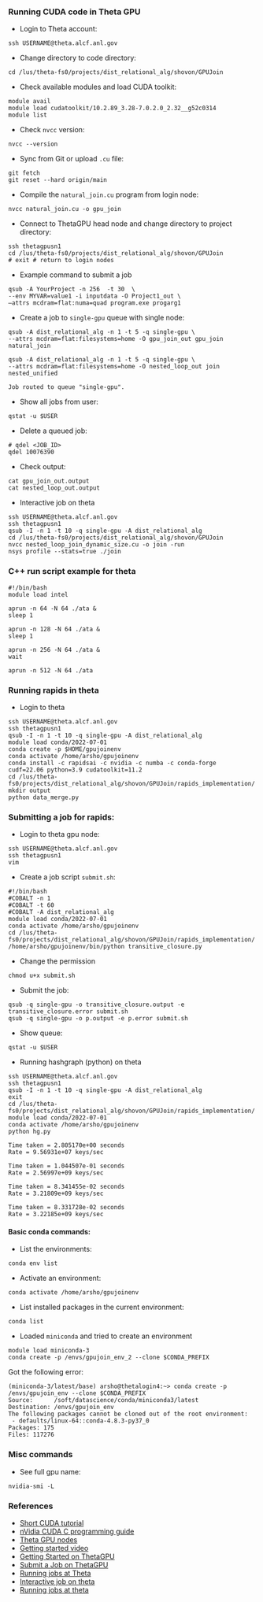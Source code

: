 ### Running CUDA code in Theta GPU

- Login to Theta account:
```commandline
ssh USERNAME@theta.alcf.anl.gov
```
- Change directory to code directory:
```commandline
cd /lus/theta-fs0/projects/dist_relational_alg/shovon/GPUJoin
```
- Check available modules and load CUDA toolkit:
```commandline
module avail
module load cudatoolkit/10.2.89_3.28-7.0.2.0_2.32__g52c0314
module list
```
- Check `nvcc` version:
```commandline
nvcc --version
```
- Sync from Git or upload `.cu` file:
```commandline
git fetch
git reset --hard origin/main
```
- Compile the `natural_join.cu` program from login node:
```
nvcc natural_join.cu -o gpu_join
```
- Connect to ThetaGPU head node and change directory to project directory:
```
ssh thetagpusn1
cd /lus/theta-fs0/projects/dist_relational_alg/shovon/GPUJoin
# exit # return to login nodes
```
- Example command to submit a job
```commandline
qsub -A YourProject -n 256  -t 30  \
--env MYVAR=value1 -i inputdata -O Project1_out \
–attrs mcdram=flat:numa=quad program.exe progarg1
```
- Create a job to `single-gpu` queue with single node:
```commandline
qsub -A dist_relational_alg -n 1 -t 5 -q single-gpu \
--attrs mcdram=flat:filesystems=home -O gpu_join_out gpu_join natural_join

qsub -A dist_relational_alg -n 1 -t 5 -q single-gpu \
--attrs mcdram=flat:filesystems=home -O nested_loop_out join nested_unified

Job routed to queue "single-gpu".
```
- Show all jobs from user:
```commandline
qstat -u $USER
```
- Delete a queued job:
```commandline
# qdel <JOB_ID>
qdel 10076390
```
- Check output:
```commandline
cat gpu_join_out.output 
cat nested_loop_out.output
```

- Interactive job on theta
```shell
ssh USERNAME@theta.alcf.anl.gov
ssh thetagpusn1
qsub -I -n 1 -t 10 -q single-gpu -A dist_relational_alg
cd /lus/theta-fs0/projects/dist_relational_alg/shovon/GPUJoin
nvcc nested_loop_join_dynamic_size.cu -o join -run
nsys profile --stats=true ./join
```
### C++ run script example for theta
```shell
#!/bin/bash
module load intel

aprun -n 64 -N 64 ./ata &
sleep 1

aprun -n 128 -N 64 ./ata &
sleep 1

aprun -n 256 -N 64 ./ata &
wait

aprun -n 512 -N 64 ./ata
```

### Running rapids in theta
- Login to theta
```shell
ssh USERNAME@theta.alcf.anl.gov
ssh thetagpusn1
qsub -I -n 1 -t 10 -q single-gpu -A dist_relational_alg
module load conda/2022-07-01
conda create -p $HOME/gpujoinenv
conda activate /home/arsho/gpujoinenv
conda install -c rapidsai -c nvidia -c numba -c conda-forge     cudf=22.06 python=3.9 cudatoolkit=11.2
cd /lus/theta-fs0/projects/dist_relational_alg/shovon/GPUJoin/rapids_implementation/
mkdir output
python data_merge.py
```
### Submitting a job for rapids:
- Login to theta gpu node:
```shell
ssh USERNAME@theta.alcf.anl.gov
ssh thetagpusn1
vim 
```
- Create a job script `submit.sh`:
```shell
#!/bin/bash
#COBALT -n 1
#COBALT -t 60
#COBALT -A dist_relational_alg
module load conda/2022-07-01
conda activate /home/arsho/gpujoinenv
cd /lus/theta-fs0/projects/dist_relational_alg/shovon/GPUJoin/rapids_implementation/
/home/arsho/gpujoinenv/bin/python transitive_closure.py
```
- Change the permission
```shell
chmod u+x submit.sh
```
- Submit the job:
```shell
qsub -q single-gpu -o transitive_closure.output -e transitive_closure.error submit.sh
qsub -q single-gpu -o p.output -e p.error submit.sh
```
- Show queue:
```shell
qstat -u $USER
```

- Running hashgraph (python) on theta
```shell
ssh USERNAME@theta.alcf.anl.gov
ssh thetagpusn1
qsub -I -n 1 -t 10 -q single-gpu -A dist_relational_alg
exit
cd /lus/theta-fs0/projects/dist_relational_alg/shovon/GPUJoin/rapids_implementation/
module load conda/2022-07-01
conda activate /home/arsho/gpujoinenv
python hg.py 
```
```
Time taken = 2.805170e+00 seconds
Rate = 9.56931e+07 keys/sec

Time taken = 1.044507e-01 seconds
Rate = 2.56997e+09 keys/sec

Time taken = 8.341455e-02 seconds
Rate = 3.21809e+09 keys/sec

Time taken = 8.331728e-02 seconds
Rate = 3.22185e+09 keys/sec
```


#### Basic conda commands:
- List the environments:
```shell
conda env list
```
- Activate an environment:
```shell
conda activate /home/arsho/gpujoinenv
```
- List installed packages in the current environment:
```shell
conda list
```

- Loaded `miniconda` and tried to create an environment
```
module load miniconda-3
conda create -p /envs/gpujoin_env_2 --clone $CONDA_PREFIX
```
Got the following error:
```shell
(miniconda-3/latest/base) arsho@thetalogin4:~> conda create -p /envs/gpujoin_env --clone $CONDA_PREFIX
Source:      /soft/datascience/conda/miniconda3/latest
Destination: /envs/gpujoin_env
The following packages cannot be cloned out of the root environment:
 - defaults/linux-64::conda-4.8.3-py37_0
Packages: 175
Files: 117276
```

### Misc commands
- See full gpu name:
```shell
nvidia-smi -L
```

### References
- [Short CUDA tutorial](https://cuda-tutorial.readthedocs.io/en/latest/tutorials/tutorial01/)
- [nVidia CUDA C programming guide](https://docs.nvidia.com/cuda/cuda-c-programming-guide/index.html)
- [Theta GPU nodes](https://www.alcf.anl.gov/support-center/theta-gpu-nodes)
- [Getting started video](https://www.alcf.anl.gov/support-center/theta-and-thetagpu/submit-job-theta)
- [Getting Started on ThetaGPU](https://www.alcf.anl.gov/support-center/theta-gpu-nodes/getting-started-thetagpu)
- [Submit a Job on ThetaGPU](https://www.alcf.anl.gov/support-center/theta-gpu-nodes/submit-job-thetagpu)
- [Running jobs at Theta](https://www.alcf.anl.gov/support-center/theta/running-jobs-and-submission-scripts)
- [Interactive job on theta](https://www.alcf.anl.gov/support-center/theta/running-jobs-and-submission-scripts)
- [Running jobs at theta](https://www.alcf.anl.gov/support-center/theta-gpu-nodes/running-jobs-thetagpu)